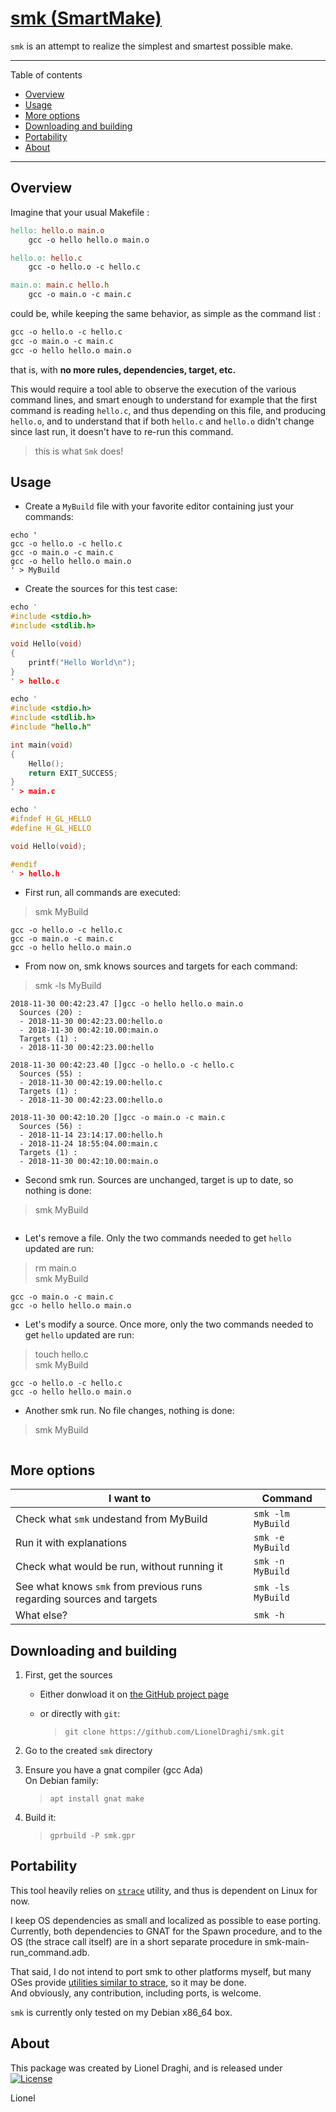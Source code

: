 [smk (SmartMake)](http://lionel.draghi.free.fr/smk/index.html)
==============================================================

`smk` is an attempt to realize the simplest and smartest possible make.

------------------------------------------------------------------------

Table of contents
- [Overview](#overview)
- [Usage](#usage)
- [More options](#more-options)
- [Downloading and building](#downloading-and-building)
- [Portability](#portability)
- [About](#about)
  
------------------------------------------------------------------------

## Overview

Imagine that your usual Makefile :

``` Makefile
hello: hello.o main.o
	gcc -o hello hello.o main.o

hello.o: hello.c
	gcc -o hello.o -c hello.c

main.o: main.c hello.h
	gcc -o main.o -c main.c
```

could be, while keeping the same behavior, as simple as the command list :

``` Makefile
gcc -o hello.o -c hello.c
gcc -o main.o -c main.c
gcc -o hello hello.o main.o
```

that is, with **no more rules, dependencies, target, etc.**

This would require a tool able to observe the execution of the various command lines, and smart enough to understand for example that the first command is reading `hello.c`, and thus depending on this file, and producing `hello.o`, and to understand that if both `hello.c` and `hello.o` didn't change since last run, it doesn't have to re-run this command.

> this is what `Smk` does!

## Usage

- Create a `MyBuild` file with your favorite editor containing just your commands:  
```shell
echo '
gcc -o hello.o -c hello.c
gcc -o main.o -c main.c
gcc -o hello hello.o main.o
' > MyBuild
```

- Create the sources for this test case:  
```C
echo '
#include <stdio.h>
#include <stdlib.h>

void Hello(void)
{
	printf("Hello World\n");
}
' > hello.c
```

```C
echo '
#include <stdio.h>
#include <stdlib.h>
#include "hello.h"

int main(void)
{
	Hello();
	return EXIT_SUCCESS;
}
' > main.c
```

```C
echo '
#ifndef H_GL_HELLO
#define H_GL_HELLO

void Hello(void);

#endif
' > hello.h
```

- First run, all commands are executed:
> smk MyBuild  

```
gcc -o hello.o -c hello.c
gcc -o main.o -c main.c
gcc -o hello hello.o main.o
```  

- From now on, smk knows sources and targets for each command:  
> smk -ls MyBuild  

```
2018-11-30 00:42:23.47 []gcc -o hello hello.o main.o
  Sources (20) :
  - 2018-11-30 00:42:23.00:hello.o
  - 2018-11-30 00:42:10.00:main.o
  Targets (1) :
  - 2018-11-30 00:42:23.00:hello

2018-11-30 00:42:23.40 []gcc -o hello.o -c hello.c
  Sources (55) :
  - 2018-11-30 00:42:19.00:hello.c
  Targets (1) :
  - 2018-11-30 00:42:23.00:hello.o

2018-11-30 00:42:10.20 []gcc -o main.o -c main.c
  Sources (56) :
  - 2018-11-14 23:14:17.00:hello.h
  - 2018-11-24 18:55:04.00:main.c
  Targets (1) :
  - 2018-11-30 00:42:10.00:main.o
```

- Second smk run. Sources are unchanged, target is up to date, so nothing is done:  
> smk MyBuild  

```
```

- Let's remove a file. Only the two commands needed to get `hello` updated are run:  

> rm main.o  
> smk MyBuild  

```
gcc -o main.o -c main.c
gcc -o hello hello.o main.o
```

- Let's modify a source. Once more, only the two commands needed to get `hello` updated are run:  

> touch hello.c    
> smk MyBuild  

```
gcc -o hello.o -c hello.c
gcc -o hello hello.o main.o
```

- Another smk run. No file changes, nothing is done:  
> smk MyBuild  

```
```


## More options

| I want to                                                             | Command           |
| --------------------------------------------------------------------- | ----------------- |
| Check what `smk` undestand from MyBuild                               | `smk -lm MyBuild` |
| Run it with explanations                                              | `smk -e MyBuild`  |
| Check what would be run, without running it                           | `smk -n MyBuild`  |
| See what knows `smk` from previous runs regarding sources and targets | `smk -ls MyBuild` |
| What else?                                                            | `smk -h`          |


## Downloading and building

1. First, get the sources
   
   - Either donwload it on [the GitHub project page](https://github.com/LionelDraghi/smk)  

   - or directly with `git`:  
     > `git clone https://github.com/LionelDraghi/smk.git`

2. Go to the created `smk` directory

3. Ensure you have a gnat compiler (gcc Ada)  
   On Debian family:  
   >  `apt install gnat make`

4. Build it:  
   > `gprbuild -P smk.gpr`


## Portability

This tool heavily relies on [`strace`](https://en.wikipedia.org/wiki/Strace) utility, and thus is dependent on Linux for now.

I keep OS dependencies as small and localized as possible to ease porting.  
Currently, both dependencies to GNAT for the Spawn procedure, and to the
OS (the strace call itself) are in a short separate procedure in smk-main-run_command.adb.

That said, I do not intend to port smk to other platforms myself, but many OSes provide [utilities similar to strace](https://en.wikipedia.org/wiki/Strace#Similar_tools), so it may be done.  
And obviously, any contribution, including ports, is welcome.

`smk` is currently only tested on my Debian x86_64 box.

## About

This package was created by Lionel Draghi, and is released under [![License](https://img.shields.io/badge/License-Apache%202.0-blue.svg)](https://opensource.org/licenses/Apache-2.0)

Lionel
